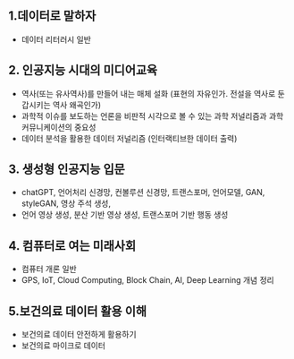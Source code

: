 

## 1.데이터로 말하자
* 데이터 리터러시 일반

## 2. 인공지능 시대의 미디어교육
* 역사(또는 유사역사)를 만들어 내는 매체 설화 (표현의 자유인가. 전설을 역사로 둔갑시키는 역사 왜곡인가)
* 과학적 이슈를 보도하는 언론을 비판적 시각으로 볼 수 있는 과학 저널리즘과 과학 커뮤니케이션의 중요성
* 데이터 분석을 활용한 데이터 저널리즘 (인터랙티브한 데이터 출력)

## 3. 생성형 인공지능 입문
* chatGPT, 언어처리 신경망, 컨볼루션 신경망, 트랜스포머, 언어모델, GAN, styleGAN, 영상 주석 생성,
* 언어 영상 생성, 분산 기반 영상 생성, 트랜스포머 기반 행동 생성

## 4. 컴퓨터로 여는 미래사회
* 컴퓨터 개론 일반
* GPS, IoT, Cloud Computing, Block Chain, AI, Deep Learning 개념 정리

## 5.보건의료 데이터 활용 이해
* 보건의료 데이터 안전하게 활용하기
* 보건의료 마이크로 데이터 
